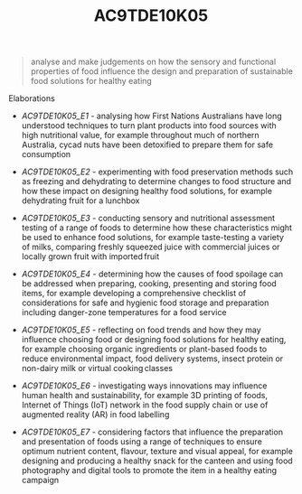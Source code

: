 ﻿---
backlinks:
- title: Learning Areas
  url: /sense/Teaching/Curriculum/v9/v9-learning-areas.html
tags: australian-curriculum
title: AC9TDE10K05
type: note
---
> analyse and make judgements on how the sensory and functional properties of food influence the design and preparation of sustainable food solutions for healthy eating

Elaborations


- _AC9TDE10K05_E1_ - analysing how First Nations Australians have long understood techniques to turn plant products into food sources with high nutritional value, for example throughout much of northern Australia, cycad nuts have been detoxified to prepare them for safe consumption

- _AC9TDE10K05_E2_ - experimenting with food preservation methods such as freezing and dehydrating to determine changes to food structure and how these impact on designing healthy food solutions, for example dehydrating fruit for a lunchbox

- _AC9TDE10K05_E3_ - conducting sensory and nutritional assessment testing of a range of foods to determine how these characteristics might be used to enhance food solutions, for example taste-testing a variety of milks, comparing freshly squeezed juice with commercial juices or locally grown fruit with imported fruit

- _AC9TDE10K05_E4_ - determining how the causes of food spoilage can be addressed when preparing, cooking, presenting and storing food items, for example developing a comprehensive checklist of considerations for safe and hygienic food storage and preparation including danger-zone temperatures for a food service

- _AC9TDE10K05_E5_ - reflecting on food trends and how they may influence choosing food or designing food solutions for healthy eating, for example choosing organic ingredients or plant-based foods to reduce environmental impact, food delivery systems, insect protein or non-dairy milk or virtual cooking classes 

- _AC9TDE10K05_E6_ - investigating ways innovations may influence human health and sustainability, for example 3D printing of foods, Internet of Things (IoT) network in the food supply chain or use of augmented reality (AR) in food labelling

- _AC9TDE10K05_E7_ - considering factors that influence the preparation and presentation of foods using a range of techniques to ensure optimum nutrient content, flavour, texture and visual appeal, for example designing and producing a healthy snack for the canteen and using food photography and digital tools to promote the item in a healthy eating campaign
